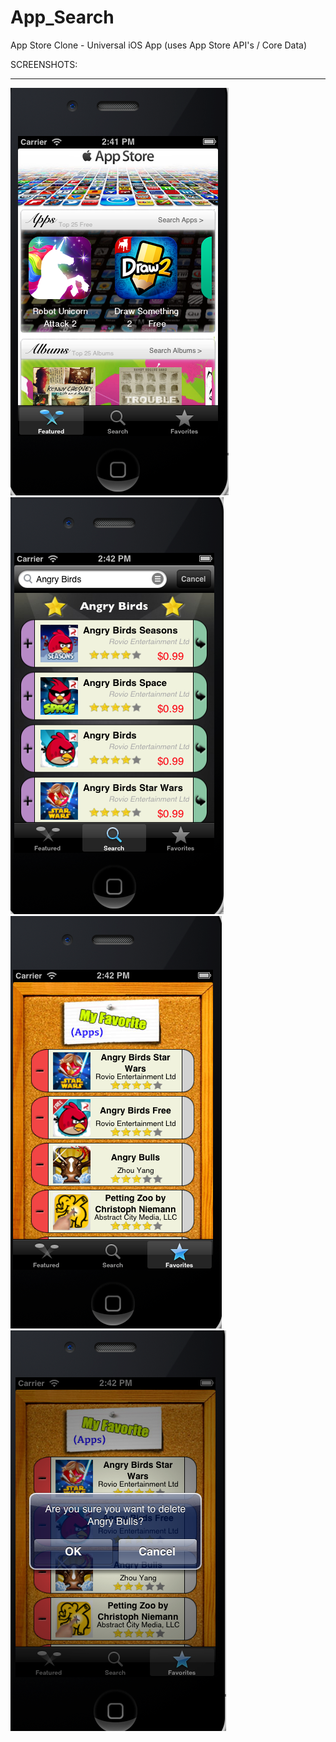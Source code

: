 App_Search
==========

App Store Clone - Universal iOS App (uses App Store API's / Core Data)

SCREENSHOTS:
____________

![Alt text](screen1.png "Screenshot 1")
![Alt text](screen2.png "Screenshot 1")
![Alt text](screen3.png "Screenshot 1")
![Alt text](screen4.png "Screenshot 1")

